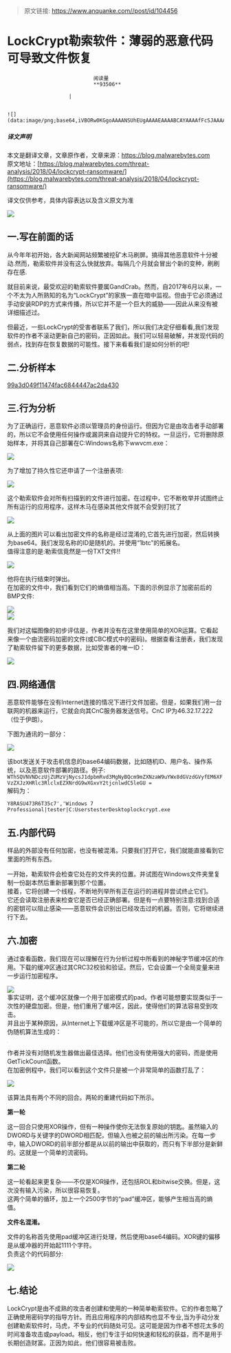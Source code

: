 > 原文链接: https://www.anquanke.com//post/id/104456 


# LockCrypt勒索软件：薄弱的恶意代码可导致文件恢复


                                阅读量   
                                **93506**
                            
                        |
                        
                                                                                                                                    ![](data:image/png;base64,iVBORw0KGgoAAAANSUhEUgAAAAEAAAABCAYAAAAfFcSJAAAAAXNSR0IArs4c6QAAAARnQU1BAACxjwv8YQUAAAAJcEhZcwAADsQAAA7EAZUrDhsAAAANSURBVBhXYzh8+PB/AAffA0nNPuCLAAAAAElFTkSuQmCC)
                                                                                            



##### 译文声明

本文是翻译文章，文章原作者，文章来源：https://blog.malwarebytes.com
                                <br>原文地址：[https://blog.malwarebytes.com/threat-analysis/2018/04/lockcrypt-ransomware/](https://blog.malwarebytes.com/threat-analysis/2018/04/lockcrypt-ransomware/)

译文仅供参考，具体内容表达以及含义原文为准

[![](https://p4.ssl.qhimg.com/t01ec4a994769fef6af.jpg)](https://p4.ssl.qhimg.com/t01ec4a994769fef6af.jpg)

## 一.写在前面的话

从今年年初开始，各大新闻网站频繁被挖矿木马刷屏。搞得其他恶意软件十分被动.然而，勒索软件并没有这么快就放弃。每隔几个月就会冒出个新的变种，刷刷存在感.

就目前来说，最受欢迎的勒索软件要属GandCrab。然而，自2017年6月以来，一个不太为人所熟知的名为“LockCrypt”的家族一直在暗中监视。但由于它必须通过手动安装RDP的方式来传播，所以它并不是一个巨大的威胁——因此从来没有被详细描述过。

但最近，一些LockCrypt的受害者联系了我们，所以我们决定仔细看看,我们发现软件的作者不滚动更新自己的密码，正因如此。我们可以轻易破解，并发现代码的弱点，找到存在恢复数据的可能性。接下来看看我们是如何分析的吧!



## 二.分析样本

[99a3d049f11474fac6844447ac2da430](https://www.virustotal.com/#/file/67c7b46aed4f9b505b492b700839609c39f05ac60c58fe320eca69316fe3a06c/community)



## 三.行为分析

为了正确运行，恶意软件必须以管理员的身份运行。但因为它是由攻击者手动部署的，所以它不会使用任何操作或漏洞来自动提升它的特权。一旦运行，它将删除原始样本，并将其自己部署在C:Windows名称下wwvcm.exe：

[![](https://p2.ssl.qhimg.com/t01442cad23141009ba.png)](https://p2.ssl.qhimg.com/t01442cad23141009ba.png)

为了增加了持久性它还申请了一个注册表项:

[![](https://p3.ssl.qhimg.com/t01f1fef4a827339ac1.png)](https://p3.ssl.qhimg.com/t01f1fef4a827339ac1.png)

这个勒索软件会对所有扫描到的文件进行加密。在过程中，它不断枚举并试图终止所有运行的应用程序，这样木马在感染其他文件就不会受到打扰了

[![](https://p2.ssl.qhimg.com/t01f53264fd45348d2f.png)](https://p2.ssl.qhimg.com/t01f53264fd45348d2f.png)

从上面的图片可以看出加密文件的名称是经过混淆的,它首先进行加密，然后转换为base64。我们发现名称的ID是随机的。并使用“1btc”的拓展名。<br>
值得注意的是:勒索信竟然是一份TXT文件!!

[![](https://p1.ssl.qhimg.com/t013958daf1cf4e9c25.png)](https://p1.ssl.qhimg.com/t013958daf1cf4e9c25.png)

他将在执行结束时弹出。<br>
在加密的文件中，我们看到它们的熵值相当高。下面的示例显示了加密前后的BMP文件:

[![](https://p4.ssl.qhimg.com/t018ec9f341ea722bc5.png)](https://p4.ssl.qhimg.com/t018ec9f341ea722bc5.png)<br>[![](https://p0.ssl.qhimg.com/t019a256c80e5127296.png)](https://p0.ssl.qhimg.com/t019a256c80e5127296.png)

我们对这幅图像的初步评估是，作者并没有在这里使用简单的XOR运算。它看起来像一个由流密码加密的文件(或CBC模式中的密码)。根据查看注册表，我们发现了勒索软件留下的更多数据，比如受害者的唯一ID：

[![](https://p4.ssl.qhimg.com/t0169628069dc8ff63c.png)](https://p4.ssl.qhimg.com/t0169628069dc8ff63c.png)



## 四.网络通信

恶意软件能够在没有Internet连接的情况下进行文件加密。但是，如果我们用一台联网的机器来运行，它就会向其CnC服务器发送信号。CnC IP为46.32.17.222（位于伊朗）。

下图为通讯的一部分：

[![](https://p3.ssl.qhimg.com/t01e84afc329b3b7c1c.png)](https://p3.ssl.qhimg.com/t01e84afc329b3b7c1c.png)

该bot发送关于攻击机信息的base64编码数据，比如随机ID、用户名、操作系统，以及恶意软件部署的路径。例子:<br>`WThSQVNVNDczUjZUMzVjNycsJ1dpbmRvd3MgNyBQcm9mZXNzaW9uYWx8dGVzdGVyfEM6XFVzZXJzXHRlc3RlclxEZXNrdG9wXGxvY2tjcnlwdC5leGU =`<br>
解码为：

`Y8RASU473R6T35c7','Windows 7 Professional|tester|C:UserstesterDesktoplockcrypt.exe`



## 五.内部代码

样品的外部没有任何加密，也没有被混淆。只要我们打开它，我们就能直接看到它里面的所有东西。

[![](data:image/png;base64,iVBORw0KGgoAAAANSUhEUgAAAAEAAAABCAYAAAAfFcSJAAAAAXNSR0IArs4c6QAAAARnQU1BAACxjwv8YQUAAAAJcEhZcwAADsQAAA7EAZUrDhsAAAANSURBVBhXYzh8+PB/AAffA0nNPuCLAAAAAElFTkSuQmCC)](https://p4.ssl.qhimg.com/t01858392dd80f4d36b.png)<br>
一开始，勒索软件会检查它处在的文件夹的位置。并试图在Windows文件夹里复制一份副本然后重新部署到那个位置。<br>
接着，它将创建一个线程，不断地列举所有正在运行的进程并尝试终止它们。<br>
它还会读取注册表来检查它是否已经正确部署。但是有一点要特别注意:找到合适的密钥可以阻止感染——恶意软件会识别出已经攻击过的机器。否则，它将继续进行下去。



## 六.加密

通过查看函数，我们现在可以理解在行为分析过程中所看到的神秘字节缓冲区的作用。下载的缓冲区通过其CRC32校验和验证。然后，它会设置一个全局变量来进一步运行加密程序。

[![](https://p5.ssl.qhimg.com/t019eea535e5a2dfd17.png)](https://p5.ssl.qhimg.com/t019eea535e5a2dfd17.png)<br>
事实证明，这个缓冲区就像一个用于加密模式的pad。作者可能想要实现类似于一次性的硬盘加密。但是，他们重用了缓冲区，因此，使得他们的算法容易受到攻击。<br>
并且出于某种原因，从Internet上下载缓冲区是不可能的，所以它是由一个简单的伪随机算法生成的：

[![](data:image/png;base64,iVBORw0KGgoAAAANSUhEUgAAAAEAAAABCAYAAAAfFcSJAAAAAXNSR0IArs4c6QAAAARnQU1BAACxjwv8YQUAAAAJcEhZcwAADsQAAA7EAZUrDhsAAAANSURBVBhXYzh8+PB/AAffA0nNPuCLAAAAAElFTkSuQmCC)](https://p5.ssl.qhimg.com/t0131a064cbc9715802.png)

作者并没有对随机发生器做出最佳选择。他们也没有使用强大的密码，而是使用GetTickCount函数。<br>
在加密例程中，我们可以看到这个文件只是被一个非常简单的函数打乱了：

[![](https://p4.ssl.qhimg.com/t0191b71d4c235df233.png)](https://p4.ssl.qhimg.com/t0191b71d4c235df233.png)

该算法具有两个不同的回合。两轮的重建代码如下所示。

<a class="reference-link" name="%E7%AC%AC%E4%B8%80%E8%BD%AE"></a>**第一轮**

这一回合只使用XOR操作，但有一种操作使你无法恢复原始的钥匙。虽然输入的DWORD与关键字的DWORD相匹配，但输入也被之前的输出所污染。在每一步中，输入DWORD的前半部分都是从以前的输出中获取的，而只有下半部分是新鲜的。这就是一个简单的流密码。

<a class="reference-link" name="%E7%AC%AC%E4%BA%8C%E8%BD%AE"></a>**第二轮**

这一轮看起来更复杂——不仅是XOR操作，还包括ROL和bitwise交换。但是，这次没有输入污染，所以很容易恢复。<br>
这两个简单的循环，加上一个2500字节的“pad”缓冲区，能够产生相当高的熵值。

<a class="reference-link" name="%E6%96%87%E4%BB%B6%E5%90%8D%E6%B7%B7%E6%B7%86%E3%80%82"></a>**文件名混淆。**

文件的名称首先使用pad缓冲区进行处理，然后使用base64编码。XOR键的偏移是从缓冲器的开始起1111个字符。<br>
负责这个的代码部分:

[![](https://p4.ssl.qhimg.com/t01ec87b0a9cc8f7ce7.png)](https://p4.ssl.qhimg.com/t01ec87b0a9cc8f7ce7.png)



## 七.结论

LockCrypt是由不成熟的攻击者创建和使用的一种简单勒索软件。它的作者忽略了正确使用密码学的指导方针。而且应用程序的内部结构也显不专业,当为手动分发创建勒索软件时，马虎，不专业的代码随处可见。这可能是因为作者不想花太多的时间准备攻击或payload。相反，他们专注于如何快速和轻松的获益，而不是用于长期创造财富。正因为如此，他们很容易被击败。

